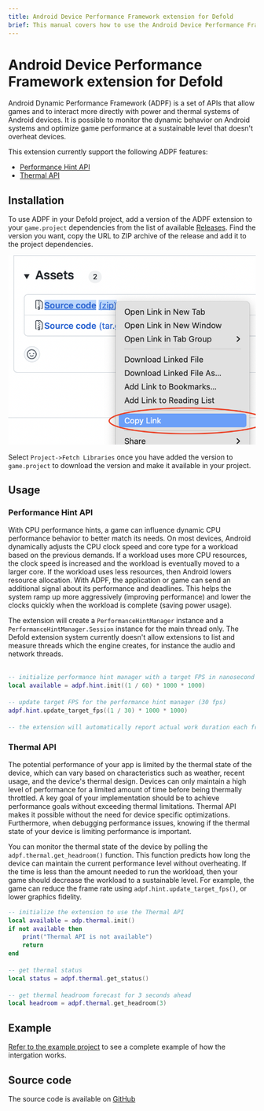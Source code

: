```yaml
---
title: Android Device Performance Framework extension for Defold
brief: This manual covers how to use the Android Device Performance Framework in Defold
---
```


# Android Device Performance Framework extension for Defold

Android Dynamic Performance Framework (ADPF) is a set of APIs that allow games and to interact more directly with power and thermal systems of Android devices. It is possible to monitor the dynamic behavior on Android systems and optimize game performance at a sustainable level that doesn't overheat devices.

This extension currently support the following ADPF features:

* [Performance Hint API](https://developer.android.com/games/optimize/adpf/performance-hint-api)
* [Thermal API](https://developer.android.com/games/optimize/adpf/thermal)


## Installation
To use ADPF in your Defold project, add a version of the ADPF extension to your `game.project` dependencies from the list of available [Releases](https://github.com/defold/extension-adpf/releases). Find the version you want, copy the URL to ZIP archive of the release and add it to the project dependencies.

![](add-dependency.png)

Select `Project->Fetch Libraries` once you have added the version to `game.project` to download the version and make it available in your project.


## Usage

### Performance Hint API

With CPU performance hints, a game can influence dynamic CPU performance behavior to better match its needs. On most devices, Android dynamically adjusts the CPU clock speed and core type for a workload based on the previous demands. If a workload uses more CPU resources, the clock speed is increased and the workload is eventually moved to a larger core. If the workload uses less resources, then Android lowers resource allocation. With ADPF, the application or game can send an additional signal about its performance and deadlines. This helps the system ramp up more aggressively (improving performance) and lower the clocks quickly when the workload is complete (saving power usage).

The extension will create a `PerformanceHintManager` instance and a `PerformanceHintManager.Session` instance for the main thread only. The Defold extension system currently doesn't allow extensions to list and measure threads which the engine creates, for instance the audio and network threads.

```lua

-- initialize performance hint manager with a target FPS in nanosecond (60 fps)
local available = adpf.hint.init((1 / 60) * 1000 * 1000)

-- update target FPS for the performance hint manager (30 fps)
adpf.hint.update_target_fps((1 / 30) * 1000 * 1000)

-- the extension will automatically report actual work duration each frame
```


### Thermal API

The potential performance of your app is limited by the thermal state of the device, which can vary based on characteristics such as weather, recent usage, and the device's thermal design. Devices can only maintain a high level of performance for a limited amount of time before being thermally throttled. A key goal of your implementation should be to achieve performance goals without exceeding thermal limitations. Thermal API makes it possible without the need for device specific optimizations. Furthermore, when debugging performance issues, knowing if the thermal state of your device is limiting performance is important.

You can monitor the thermal state of the device by polling the `adpf.thermal.get_headroom()` function. This function predicts how long the device can maintain the current performance level without overheating. If the time is less than the amount needed to run the workload, then your game should decrease the workload to a sustainable level. For example, the game can reduce the frame rate using `adpf.hint.update_target_fps()`, or lower graphics fidelity.


```lua
-- initialize the extension to use the Thermal API
local available = adp.thermal.init()
if not available then
    print("Thermal API is not available")
    return
end

-- get thermal status
local status = adpf.thermal.get_status()

-- get thermal headroom forecast for 3 seconds ahead
local headroom = adpf.thermal.get_headroom(3)
```



## Example

[Refer to the example project](https://github.com/defold/extension-adpf/blob/master/example/example.script) to see a complete example of how the intergation works.


## Source code

The source code is available on [GitHub](https://github.com/defold/extension-adpf)
